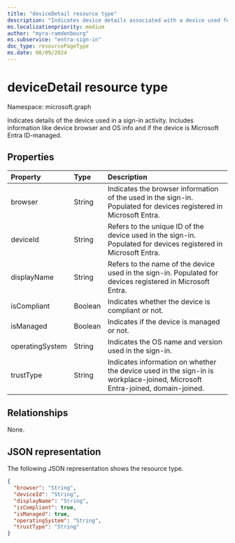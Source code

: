 ```yaml
---
title: "deviceDetail resource type"
description: "Indicates device details associated with a device used for signing in."
ms.localizationpriority: medium
author: "myra-ramdenbourg"
ms.subservice: "entra-sign-in"
doc_type: resourcePageType
ms.date: 08/09/2024
---
```


# deviceDetail resource type

Namespace: microsoft.graph

Indicates details of the device used in a sign-in activity. Includes information like device browser and OS info and if the device is Microsoft Entra ID-managed.

## Properties
| Property	   | Type	|Description|
|:---------------|:--------|:----------|
|browser|String|Indicates the browser information of the used in the sign-in. Populated for devices registered in Microsoft Entra.|
|deviceId|String|Refers to the unique ID of the device used in the sign-in. Populated for devices registered in Microsoft Entra.|
|displayName|String|Refers to the name of the device used in the sign-in. Populated for devices registered in Microsoft Entra.|
|isCompliant|Boolean|Indicates whether the device is compliant or not.|
|isManaged|Boolean|Indicates if the device is managed or not.|
|operatingSystem|String|Indicates the OS name and version used in the sign-in.|
|trustType|String|Indicates information on whether the device used in the sign-in is workplace-joined, Microsoft Entra-joined, domain-joined.|

## Relationships
None.

## JSON representation

The following JSON representation shows the resource type.

<!-- {
  "blockType": "resource",
  "optionalProperties": [

  ],
  "@odata.type": "microsoft.graph.deviceDetail"
}-->

```json
{
  "browser": "String",
  "deviceId": "String",
  "displayName": "String",
  "isCompliant": true,
  "isManaged": true,
  "operatingSystem": "String",
  "trustType": "String"
}

```

<!-- uuid: 8fcb5dbc-d5aa-4681-8e31-b001d5168d79
2015-10-25 14:57:30 UTC -->
<!-- {
  "type": "#page.annotation",
  "description": "deviceDetail resource",
  "keywords": "",
  "section": "documentation",
  "tocPath": ""
}-->
